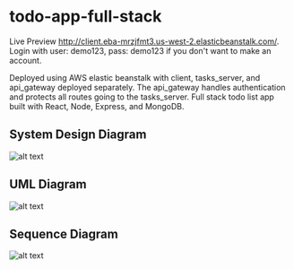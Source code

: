 # todo-app-full-stack

Live Preview http://client.eba-mrzjfmt3.us-west-2.elasticbeanstalk.com/. Login with user: demo123, pass: demo123 if you don't want to make an account.

Deployed using AWS elastic beanstalk with client, tasks_server, and api_gateway deployed separately.
The api_gateway handles authentication and protects all routes going to the tasks_server.
Full stack todo list app built with React, Node, Express, and MongoDB.

## System Design Diagram

![alt text](https://github.com/piercef256/todo-app-full-stack/blob/main/documentation/system-design2.svg?raw=true)

## UML Diagram

![alt text](https://github.com/piercef256/todo-app-full-stack/blob/main/documentation/uml0.svg?raw=true)

## Sequence Diagram

![alt text](https://github.com/piercef256/todo-app-full-stack/blob/main/documentation/sequence1.svg?raw=true)
